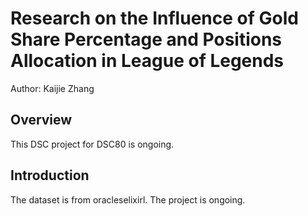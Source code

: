 # Research on the Influence of Gold Share Percentage and Positions Allocation in League of Legends

Author: Kaijie Zhang

## Overview

This DSC project for DSC80 is ongoing.

## Introduction

The dataset is from oracleselixirl. The project is ongoing.

